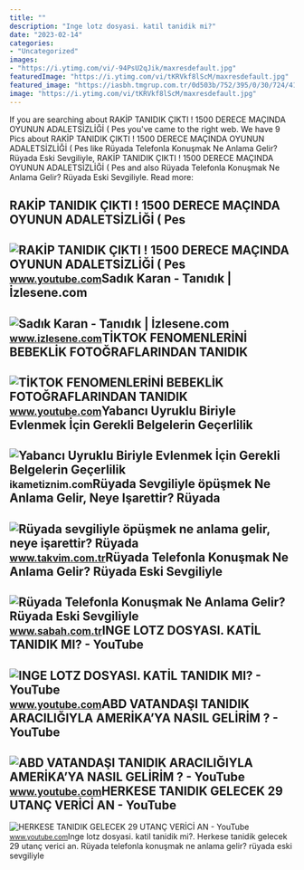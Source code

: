 ```yaml
---
title: ""
description: "Inge lotz dosyasi. kati̇l tanidik mi?"
date: "2023-02-14"
categories:
- "Uncategorized"
images:
- "https://i.ytimg.com/vi/-94PsU2qJik/maxresdefault.jpg"
featuredImage: "https://i.ytimg.com/vi/tKRVkf8lScM/maxresdefault.jpg"
featured_image: "https://iasbh.tmgrup.com.tr/0d503b/752/395/0/30/724/410?u=https://isbh.tmgrup.com.tr/sbh/2021/08/30/ruyada-telefonla-konusmak-ne-anlama-gelir-ruyada-eski-sevgiliyle-ve-tanidik-biriyle-telefonla-konusmak-anlami-nedir-1630318389081.jpg"
image: "https://i.ytimg.com/vi/tKRVkf8lScM/maxresdefault.jpg"
---
```


If you are searching about RAKİP TANIDIK ÇIKTI ! 1500 DERECE MAÇINDA OYUNUN ADALETSİZLİĞİ ( Pes you've came to the right web. We have 9 Pics about RAKİP TANIDIK ÇIKTI ! 1500 DERECE MAÇINDA OYUNUN ADALETSİZLİĞİ ( Pes like Rüyada Telefonla Konuşmak Ne Anlama Gelir? Rüyada Eski Sevgiliyle, RAKİP TANIDIK ÇIKTI ! 1500 DERECE MAÇINDA OYUNUN ADALETSİZLİĞİ ( Pes and also Rüyada Telefonla Konuşmak Ne Anlama Gelir? Rüyada Eski Sevgiliyle. Read more:

RAKİP TANIDIK ÇIKTI ! 1500 DERECE MAÇINDA OYUNUN ADALETSİZLİĞİ ( Pes
--------------------------------------------------------------------

 ![RAKİP TANIDIK ÇIKTI ! 1500 DERECE MAÇINDA OYUNUN ADALETSİZLİĞİ ( Pes](https://i.ytimg.com/vi/wuEkjyXjFlQ/maxresdefault.jpg) <small>www.youtube.com</small>Sadık Karan - Tanıdık | İzlesene.com
------------------------------------

 ![Sadık Karan - Tanıdık | İzlesene.com](https://i1.imgiz.com/rshots/10223/sadik-karan-tanidik_10223487-6035_1800x945.jpg) <small>www.izlesene.com</small>TİKTOK FENOMENLERİNİ BEBEKLİK FOTOĞRAFLARINDAN TANIDIK
------------------------------------------------------

 ![TİKTOK FENOMENLERİNİ BEBEKLİK FOTOĞRAFLARINDAN TANIDIK](https://i.ytimg.com/vi/OfSPnLRIBZo/maxresdefault.jpg) <small>www.youtube.com</small>Yabancı Uyruklu Biriyle Evlenmek İçin Gerekli Belgelerin Geçerlilik
-------------------------------------------------------------------

 ![Yabancı Uyruklu Biriyle Evlenmek İçin Gerekli Belgelerin Geçerlilik](https://ikametiznim.com/wp-content/uploads/2022/11/Yabanci-Uyruklu-Biriyle-Evlenmek-1024x683.jpg) <small>ikametiznim.com</small>Rüyada Sevgiliyle öpüşmek Ne Anlama Gelir, Neye Işarettir? Rüyada
-----------------------------------------------------------------

 ![Rüyada sevgiliyle öpüşmek ne anlama gelir, neye işarettir? Rüyada](https://iatkv.tmgrup.com.tr/e089e3/600/314/0/0/1275/667?u=https:%2f%2fitkv.tmgrup.com.tr%2falbum%2f2022%2f02%2f09%2fruyada-sevgiliyle-opusmek-ne-anlama-gelir-neye-isarettir-ruyada-tanidik-biriyle-opusmenin-anlami-ve-yorumu-ned-1644424615272.jpg) <small>www.takvim.com.tr</small>Rüyada Telefonla Konuşmak Ne Anlama Gelir? Rüyada Eski Sevgiliyle
-----------------------------------------------------------------

 ![Rüyada Telefonla Konuşmak Ne Anlama Gelir? Rüyada Eski Sevgiliyle](https://iasbh.tmgrup.com.tr/0d503b/752/395/0/30/724/410?u=https://isbh.tmgrup.com.tr/sbh/2021/08/30/ruyada-telefonla-konusmak-ne-anlama-gelir-ruyada-eski-sevgiliyle-ve-tanidik-biriyle-telefonla-konusmak-anlami-nedir-1630318389081.jpg) <small>www.sabah.com.tr</small>INGE LOTZ DOSYASI. KATİL TANIDIK MI? - YouTube
----------------------------------------------

 ![INGE LOTZ DOSYASI. KATİL TANIDIK MI? - YouTube](https://i.ytimg.com/vi/-94PsU2qJik/maxresdefault.jpg) <small>www.youtube.com</small>ABD VATANDAŞI TANIDIK ARACILIĞIYLA AMERİKA’YA NASIL GELİRİM ? - YouTube
-----------------------------------------------------------------------

 ![ABD VATANDAŞI TANIDIK ARACILIĞIYLA AMERİKA’YA NASIL GELİRİM ? - YouTube](https://i.ytimg.com/vi/BDLD8ZAdvqo/maxresdefault.jpg) <small>www.youtube.com</small>HERKESE TANIDIK GELECEK 29 UTANÇ VERİCİ AN - YouTube
----------------------------------------------------

 ![HERKESE TANIDIK GELECEK 29 UTANÇ VERİCİ AN - YouTube](https://i.ytimg.com/vi/tKRVkf8lScM/maxresdefault.jpg) <small>www.youtube.com</small>Inge lotz dosyasi. kati̇l tanidik mi?. Herkese tanidik gelecek 29 utanç veri̇ci̇ an. Rüyada telefonla konuşmak ne anlama gelir? rüyada eski sevgiliyle
